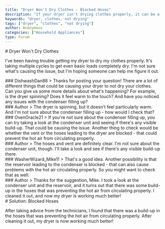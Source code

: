```yaml
---
title: "Dryer Won't Dry Clothes - Blocked Hoses"
description: "If your dryer isn't drying clothes properly, it can be a frustrating and time-consuming experience. Here are some tips to help you diagnose and fix the issue."
keywords: "dryer, clothes, not drying"
tags: ["dryer", "clothes", "not drying"]
author: Anonymous
categories: ["Household Appliances"]
type: Forum
---
```


<div class="initial-post">
    # Dryer Won't Dry Clothes
    <p>I've been having trouble getting my dryer to dry my clothes properly. It's taking multiple cycles to get even basic loads completely dry. I'm not sure what's causing the issue, but I'm hoping someone can help me figure it out.</p>
</div>

<div class="reply technician">
    ### DishwashDan88
    > Thanks for posting your question! There are a lot of different things that could be causing your dryer to not dry your clothes. Can you give us some more details about what's happening? For example, is the dryer spinning? Does it feel warm to the touch? And have you noticed any issues with the condenser filling up?
</div>

<div class="reply author">
    ### Author
    > The dryer is spinning, but it doesn't feel particularly warm. And I'm not sure about the condenser filling up - how would I check that?
</div>

<div class="reply technician">
    ### OvenOracle21
    > If you're not sure about the condenser filling up, you can try taking a look at the condenser unit and seeing if there's any visible build-up. That could be causing the issue. Another thing to check would be whether the vent or the hoses leading to the dryer are blocked - that could prevent the hot air from circulating properly.
</div>

<div class="reply author">
    ### Author
    > The hoses and vent are definitely clear. I'm not sure about the condenser unit, though. I'll take a look and see if there's any visible build-up there.
</div>

<div class="reply technician">
    ### WasherWizard_Mike11
    > That's a good idea. Another possibility is that the reservoir leading to the condenser is blocked - that can also cause problems with the hot air circulating properly. So you might want to check that as well.
</div>

<div class="reply author">
    ### Author
    > Thanks for the suggestion, Mike. I took a look at the condenser unit and the reservoir, and it turns out that there was some build-up in the hoses that was preventing the hot air from circulating properly. I cleaned it out, and now my dryer is working much better!
</div>

<div class="initial-post">
    # Solution: Blocked Hoses
    <p>After taking advice from the technicians, I found that there was a build-up in the hoses that was preventing the hot air from circulating properly. After cleaning it out, my dryer is now working much better!</p>
</div>
